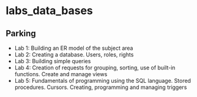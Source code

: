 # labs_data_bases

## Parking

- Lab 1: Building an ER model of the subject area
- Lab 2: Creating a database. Users, roles, rights
- Lab 3: Building simple queries
- Lab 4: Creation of requests for grouping, sorting, use of built-in functions. Create and manage views
- Lab 5: Fundamentals of programming using the SQL language. Stored procedures. Cursors. Creating, programming and managing triggers